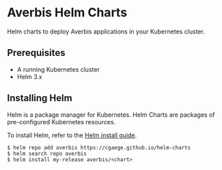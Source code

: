 # Averbis Helm Charts

Helm charts to deploy Averbis applications in your Kubernetes cluster.

## Prerequisites
- A running Kubernetes cluster
- Helm 3.x

## Installing Helm
Helm is a package manager for Kubernetes. Helm Charts are packages of pre-configured Kubernetes resources.

To install Helm, refer to the [Helm install guide](https://helm.sh/docs/intro/install/).

```
$ helm repo add averbis https://cgaege.github.io/helm-charts
$ helm search repo averbis
$ helm install my-release averbis/<chart>
```
